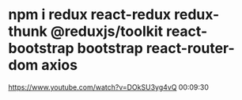 npm i redux react-redux redux-thunk @reduxjs/toolkit react-bootstrap bootstrap react-router-dom axios
==================================
https://www.youtube.com/watch?v=DOkSU3yg4vQ
00:09:30